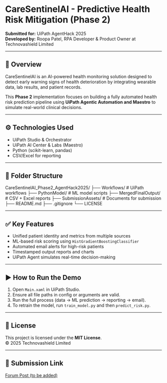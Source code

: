 # CareSentinelAI - Predictive Health Risk Mitigation (Phase 2)

**Submitted for:** UiPath AgentHack 2025  
**Developed by:** Roopa Patel, RPA Developer & Product Owner at Technovashield Limited

---

## 📌 Overview

CareSentinelAI is an AI-powered health monitoring solution designed to detect early warning signs of health deterioration by integrating wearable data, lab results, and patient records.

This **Phase 2** implementation focuses on building a fully automated health risk prediction pipeline using **UiPath Agentic Automation and Maestro** to simulate real-world clinical decisions.

---

## ⚙️ Technologies Used

- UiPath Studio & Orchestrator
- UiPath AI Center & Labs (Maestro)
- Python (scikit-learn, pandas)
- CSV/Excel for reporting

---

## 📁 Folder Structure

CareSentinelAI_Phase2_AgentHack2025/
├── Workflows/ # UiPath workflows
├── PythonModel/ # ML model scripts
├── MergedFinalOutput/ # CSV + Excel reports
├── SubmissionAssets/ # Documents for submission
├── README.md
├── .gitignore
└── LICENSE

---

## ✅ Key Features

- Unified patient identity and metrics from multiple sources
- ML-based risk scoring using `HistGradientBoostingClassifier`
- Automated email alerts for high-risk patients
- Timestamped output reports and charts
- UiPath Agent simulates real-time decision-making

---

## ▶️ How to Run the Demo

1. Open `Main.xaml` in UiPath Studio.
2. Ensure all file paths in config or arguments are valid.
3. Run the full process (data → ML prediction → reporting → email).
4. To retrain the model, run `train_model.py` and then `predict_risk.py`.

---

## 📜 License

This project is licensed under the **MIT License**.  
© 2025 Technovashield Limited

---

## 🔗 Submission Link

[Forum Post (to be added)](#)


